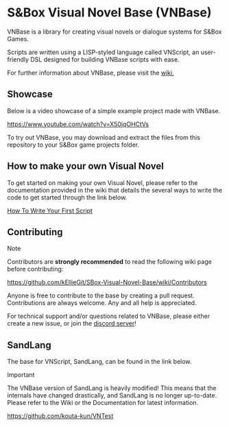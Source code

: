 # S&Box Visual Novel Base (VNBase)

VNBase is a library for creating visual novels or dialogue systems for S&Box Games.

Scripts are written using a LISP-styled language called VNScript, an user-friendly DSL designed for building VNBase scripts with ease.

For further information about VNBase, please visit the [wiki.](https://github.com/kEllieGit/SBox-Visual-Novel-Base/wiki/What-is-VNBase%3F)

## Showcase

Below is a video showcase of a simple example project made with VNBase.

https://www.youtube.com/watch?v=X50jqOHCtVs

To try out VNBase, you may download and extract the files from this repository to your S&Box game projects folder.

## How to make your own Visual Novel

To get started on making your own Visual Novel, please refer to the documentation provided in the wiki that details the several ways to write the code to get started through the link below.

[How To Write Your First Script](https://github.com/kEllieGit/SBox-Visual-Novel-Base/wiki/How-to-write-your-first-script)

## Contributing

> [!NOTE]
> Contributors are **strongly recommended** to read the following wiki page before contributing:
>
> https://github.com/kEllieGit/SBox-Visual-Novel-Base/wiki/Contributors

Anyone is free to contribute to the base by creating a pull request. Contributions are always welcome. Any and all help is appreciated.

For technical support and/or questions related to VNBase, please either create a new issue, or join the [discord server](https://discord.gg/kKU6a4AYNk)!

## SandLang

The base for VNScript, SandLang, can be found in the link below.

> [!IMPORTANT]
> The VNBase version of SandLang is heavily modified!
> This means that the internals have changed drastically, and SandLang is no longer up-to-date.
> Please refer to the Wiki or the Documentation for latest information.

https://github.com/kouta-kun/VNTest
